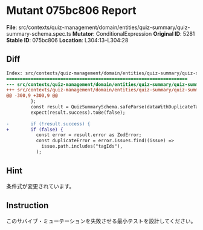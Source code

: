 # Mutant 075bc806 Report

**File**: src/contexts/quiz-management/domain/entities/quiz-summary/quiz-summary-schema.spec.ts
**Mutator**: ConditionalExpression
**Original ID**: 5281
**Stable ID**: 075bc806
**Location**: L304:13–L304:28

## Diff

```diff
Index: src/contexts/quiz-management/domain/entities/quiz-summary/quiz-summary-schema.spec.ts
===================================================================
--- src/contexts/quiz-management/domain/entities/quiz-summary/quiz-summary-schema.spec.ts	original
+++ src/contexts/quiz-management/domain/entities/quiz-summary/quiz-summary-schema.spec.ts	mutated #5281
@@ -300,9 +300,9 @@
         };
         const result = QuizSummarySchema.safeParse(dataWithDuplicateTagIds);
         expect(result.success).toBe(false);
 
-        if (!result.success) {
+        if (false) {
           const error = result.error as ZodError;
           const duplicateError = error.issues.find((issue) =>
             issue.path.includes("tagIds"),
           );
```

## Hint

条件式が変更されています。

## Instruction

このサバイブ・ミューテーションを失敗させる最小テストを設計してください。
